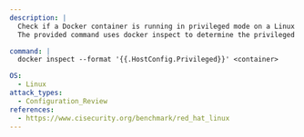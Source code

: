 ```yaml
---
description: |
  Check if a Docker container is running in privileged mode on a Linux system.
  The provided command uses docker inspect to determine the privileged status of a specific container, aiding in configuration review and security assessment.

command: |
  docker inspect --format '{{.HostConfig.Privileged}}' <container>

OS:
  - Linux
attack_types:
  - Configuration_Review
references:
  - https://www.cisecurity.org/benchmark/red_hat_linux
---
```


